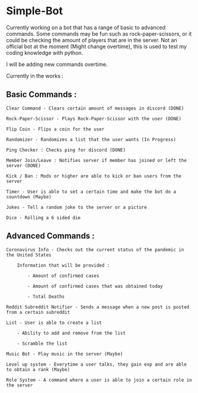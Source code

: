 # Simple-Bot
Currently working on a bot that has a range of basic to advanced commands. Some commands may be fun such as rock-paper-scissors, or it could be checking the amount of players that are in the server. Not an official bot at the moment (Might change overtime), this is used to test my coding knowledge with python.

I will be adding new commands overtime.

Currently in the works :

## Basic Commands :
    Clear Command - Clears certain amount of messages in discord (DONE) 
    
    Rock-Paper-Scissor - Plays Rock-Paper-Scissor with the user (DONE)
    
    Flip Coin - Flips a coin for the user
    
    Randomizer - Randomizes a list that the user wants (In Progress)
    
    Ping Checker : Checks ping for discord (DONE)
    
    Member Join/Leave : Notifies server if member has joined or left the server (DONE)
    
    Kick / Ban : Mods or higher are able to kick or ban users from the server
    
    Timer - User is able to set a certain time and make the bot do a countdown (Maybe)
    
    Jokes - Tell a random joke to the server or a picture
    
    Dice - Rolling a 6 sided die


## Advanced Commands : 
    Coronavirus Info - Checks out the current status of the pandemic in the United States
    
        Information that will be provided :
        
            - Amount of confirmed cases
            
            - Amount of confirmed cases that was obtained today
            
            - Total Deaths
            
    Reddit Subreddit Notifier - Sends a message when a new post is posted from a certain subreddit
    
    List - User is able to create a list
        
        - Ability to add and remove from the list
        
        - Scramble the list
    
    Music Bot - Play music in the server (Maybe)
    
    Level up system - Everytime a user talks, they gain exp and are able to obtain a rank (Maybe)
    
    Role System - A command where a user is able to join a certain role in the server
        
